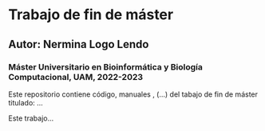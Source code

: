 # Trabajo de fin de máster 

## Autor: Nermina Logo Lendo

### Máster Universitario en Bioinformática y Biología Computacional, UAM, 2022-2023

Este repositorio contiene código, manuales , (...) del tabajo de fin de máster titulado: ...


Este trabajo...
